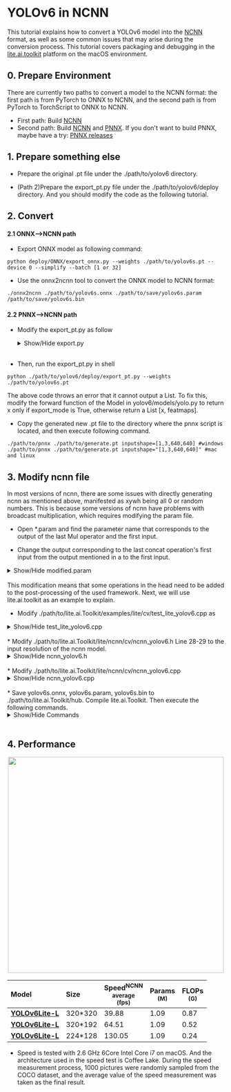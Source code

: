 # YOLOv6 in NCNN

This tutorial explains how to convert a YOLOv6 model into the [NCNN](https://github.com/Tencent/ncnn) format, as well as some common issues that may arise during the conversion process. This tutorial covers packaging and debugging in the [lite.ai.toolkit](https://github.com/DefTruth/lite.ai.toolkit) platform on the macOS environment.

## 0. Prepare Environment

There are currently two paths to convert a model to the NCNN format: the first path is from PyTorch to ONNX to NCNN, and the second path is from PyTorch to TorchScript to ONNX to NCNN.

- First path: Build [NCNN](https://github.com/Tencent/ncnn)
- Second path: Build [NCNN](https://github.com/Tencent/ncnn) and [PNNX](https://github.com/Tencent/ncnn/tree/master/tools/pnnx). If you don't want to build PNNX, maybe have a try: [PNNX releases](https://github.com/pnnx/pnnx/releases)

## 1. Prepare something else

- Prepare the original .pt file under the ./path/to/yolov6 directory.

- (Path 2)Prepare the export_pt.py file under the ./path/to/yolov6/deploy directory. And you should modify the code as the following tutorial.

## 2. Convert

#### 2.1 ONNX-->NCNN path

- Export ONNX model as following command:

```shell
python deploy/ONNX/export_onnx.py --weights ./path/to/yolov6s.pt --device 0 --simplify --batch [1 or 32]
```

- Use the onnx2ncnn tool to convert the ONNX model to NCNN format:

```shell
./onnx2ncnn ./path/to/yolov6s.onnx ./path/to/save/yolov6s.param /path/to/save/yolov6s.bin
```

#### 2.2 PNNX-->NCNN path

- Modify the export_pt.py as follow
  <details>
      <summary>Show/Hide export.py</summary>

      #!/usr/bin/env python3
      # -*- coding:utf-8 -*-
      import argparse
      import sys
      import os
      import torch
      import torch.nn as nn

      ROOT = os.getcwd()
      if str(ROOT) not in sys.path:
          sys.path.append(str(ROOT))

      from yolov6.models.yolo import *
      from yolov6.models.effidehead import Detect
      from yolov6.layers.common import *
      from yolov6.utils.events import LOGGER
      from yolov6.utils.checkpoint import load_checkpoint

      if __name__ == '__main__':
          parser = argparse.ArgumentParser()
          parser.add_argument('--weights', type=str, default='./yolov6s.pt', help='weights path')
          parser.add_argument('--half', action='store_true', help='FP16 half-precision export')
          parser.add_argument('--device', default='cpu', help='cuda device, i.e. 0 or 0,1,2,3 or cpu')
          parser.add_argument('--inplace', action='store_true', help='set Detect() inplace=True')
          args = parser.parse_args()
          print(args)

          cuda = args.device != 'cpu' and torch.cuda.is_available()
          device = torch.device(f'cuda:{args.device}' if cuda else 'cpu')
          assert not (device.type == 'cpu' and args.half), '--half only compatible with GPU export, i.e. use --device 0'
          model = load_checkpoint(args.weights, map_location=device, inplace=True, fuse=True)  # load FP32 model
          for layer in model.modules():
              if isinstance(layer, RepVGGBlock):
                  layer.switch_to_deploy()

          if args.half:
              model = model.half()
          model.eval()
          for k, m in model.named_modules():
              if isinstance(m, Conv):
                  if isinstance(m.act, nn.SiLU):
                      m.act = SiLU()
              elif isinstance(m, Detect):
                  m.inplace = args.inplace

          x = torch.rand(1, 3, 512, 512)
          mod = torch.jit.trace(model, x)
          mod.save("your_filename.pt")

  </details>
  <br>

- Then, run the export_pt.py in shell

```shell
python ./path/to/yolov6/deploy/export_pt.py --weights ./path/to/yolov6s.pt
```

The above code throws an error that it cannot output a List. To fix this, modify the forward function of the Model in yolov6/models/yolo.py to return x only if export_mode is True, otherwise return a List [x, featmaps].

- Copy the generated new .pt file to the directory where the pnnx script is located, and then execute following command.

```shell
./path/to/pnnx ./path/to/generate.pt inputshape=[1,3,640,640] #windows
./path/to/pnnx ./path/to/generate.pt inputshape="[1,3,640,640]" #mac and linux
```

## 3. Modify ncnn file

In most versions of ncnn, there are some issues with directly generating ncnn as mentioned above, manifested as xywh being all 0 or random numbers. This is because some versions of ncnn have problems with broadcast multiplication, which requires modifying the param file.

- Open \*.param and find the parameter name that corresponds to the output of the last Mul operator and the first input.

- Change the output corresponding to the last concat operation's first input from the output mentioned in a to the first input.

<details>
    <summary>Show/Hide modified.param</summary>

    #The parameter names corresponding to the output of step a and the first input are 182 (output) and 180 (first input) on line 162.
    #The specific operation of step b is to change 182 to 180 in line 165.
    7767517
    163 186
    Input                    in0                      0 1 in0
    Convolution              convrelu_0               1 1 in0 1 0=16 1=3 11=3 12=1 13=2 14=1 2=1 3=2 4=1 5=1 6=432 9=1
    Convolution              convrelu_1               1 1 1 2 0=32 1=3 11=3 12=1 13=2 14=1 2=1 3=2 4=1 5=1 6=4608 9=1
    Convolution              convrelu_2               1 1 2 3 0=32 1=3 11=3 12=1 13=1 14=1 2=1 3=1 4=1 5=1 6=9216 9=1
    Convolution              convrelu_3               1 1 3 4 0=32 1=3 11=3 12=1 13=1 14=1 2=1 3=1 4=1 5=1 6=9216 9=1
    Split                    splitncnn_0              1 2 4 5 6
    Convolution              convrelu_4               1 1 6 7 0=64 1=3 11=3 12=1 13=2 14=1 2=1 3=2 4=1 5=1 6=18432 9=1
    Convolution              convrelu_5               1 1 7 8 0=64 1=3 11=3 12=1 13=1 14=1 2=1 3=1 4=1 5=1 6=36864 9=1
    Convolution              convrelu_6               1 1 8 9 0=64 1=3 11=3 12=1 13=1 14=1 2=1 3=1 4=1 5=1 6=36864 9=1
    Convolution              convrelu_7               1 1 9 10 0=64 1=3 11=3 12=1 13=1 14=1 2=1 3=1 4=1 5=1 6=36864 9=1
    Convolution              convrelu_8               1 1 10 11 0=64 1=3 11=3 12=1 13=1 14=1 2=1 3=1 4=1 5=1 6=36864 9=1
    Split                    splitncnn_1              1 3 11 12 13 14
    Convolution              convrelu_9               1 1 14 15 0=128 1=3 11=3 12=1 13=2 14=1 2=1 3=2 4=1 5=1 6=73728 9=1
    Convolution              convrelu_10              1 1 15 16 0=128 1=3 11=3 12=1 13=1 14=1 2=1 3=1 4=1 5=1 6=147456 9=1
    Convolution              convrelu_11              1 1 16 17 0=128 1=3 11=3 12=1 13=1 14=1 2=1 3=1 4=1 5=1 6=147456 9=1
    Convolution              convrelu_12              1 1 17 18 0=128 1=3 11=3 12=1 13=1 14=1 2=1 3=1 4=1 5=1 6=147456 9=1
    Convolution              convrelu_13              1 1 18 19 0=128 1=3 11=3 12=1 13=1 14=1 2=1 3=1 4=1 5=1 6=147456 9=1
    Convolution              convrelu_14              1 1 19 20 0=128 1=3 11=3 12=1 13=1 14=1 2=1 3=1 4=1 5=1 6=147456 9=1
    Convolution              convrelu_15              1 1 20 21 0=128 1=3 11=3 12=1 13=1 14=1 2=1 3=1 4=1 5=1 6=147456 9=1
    Split                    splitncnn_2              1 3 21 22 23 24
    Convolution              convrelu_16              1 1 24 25 0=192 1=3 11=3 12=1 13=2 14=1 2=1 3=2 4=1 5=1 6=221184 9=1
    Convolution              convrelu_17              1 1 25 26 0=192 1=3 11=3 12=1 13=1 14=1 2=1 3=1 4=1 5=1 6=331776 9=1
    Convolution              convrelu_18              1 1 26 27 0=192 1=3 11=3 12=1 13=1 14=1 2=1 3=1 4=1 5=1 6=331776 9=1
    Split                    splitncnn_3              1 2 27 28 29
    Convolution              convrelu_19              1 1 29 30 0=256 1=3 11=3 12=1 13=2 14=1 2=1 3=2 4=1 5=1 6=442368 9=1
    Convolution              convrelu_20              1 1 30 31 0=256 1=3 11=3 12=1 13=1 14=1 2=1 3=1 4=1 5=1 6=589824 9=1
    Convolution              convrelu_21              1 1 31 32 0=256 1=3 11=3 12=1 13=1 14=1 2=1 3=1 4=1 5=1 6=589824 9=1
    Split                    splitncnn_4              1 2 32 33 34
    Convolution              convrelu_22              1 1 34 35 0=128 1=1 11=1 12=1 13=1 14=0 2=1 3=1 4=0 5=1 6=32768 9=1
    Convolution              convrelu_23              1 1 35 36 0=128 1=3 11=3 12=1 13=1 14=1 2=1 3=1 4=1 5=1 6=147456 9=1
    Convolution              convrelu_24              1 1 36 37 0=128 1=1 11=1 12=1 13=1 14=0 2=1 3=1 4=0 5=1 6=16384 9=1
    Split                    splitncnn_5              1 2 37 38 39
    Pooling                  maxpool2d_110            1 1 39 40 0=0 1=5 11=5 12=1 13=2 2=1 3=2 5=1
    Split                    splitncnn_6              1 2 40 41 42
    Pooling                  maxpool2d_111            1 1 42 43 0=0 1=5 11=5 12=1 13=2 2=1 3=2 5=1
    Split                    splitncnn_7              1 2 43 44 45
    Pooling                  maxpool2d_112            1 1 45 46 0=0 1=5 11=5 12=1 13=2 2=1 3=2 5=1
    Concat                   cat_0                    4 1 38 41 44 46 47 0=0
    Convolution              convrelu_27              1 1 33 48 0=128 1=1 11=1 12=1 13=1 14=0 2=1 3=1 4=0 5=1 6=32768 9=1
    Convolution              convrelu_25              1 1 47 49 0=128 1=1 11=1 12=1 13=1 14=0 2=1 3=1 4=0 5=1 6=65536 9=1
    Convolution              convrelu_26              1 1 49 50 0=128 1=3 11=3 12=1 13=1 14=1 2=1 3=1 4=1 5=1 6=147456 9=1
    Concat                   cat_1                    2 1 48 50 51 0=0
    Convolution              convrelu_28              1 1 51 52 0=256 1=1 11=1 12=1 13=1 14=0 2=1 3=1 4=0 5=1 6=65536 9=1
    Convolution              convrelu_30              1 1 52 53 0=128 1=1 11=1 12=1 13=1 14=0 2=1 3=1 4=0 5=1 6=32768 9=1
    Split                    splitncnn_8              1 2 53 54 55
    Deconvolution            deconv_107               1 1 55 56 0=128 1=2 11=2 12=1 13=2 14=0 18=0 19=0 2=1 3=2 4=0 5=1 6=65536
    Convolution              convrelu_32              1 1 28 57 0=128 1=1 11=1 12=1 13=1 14=0 2=1 3=1 4=0 5=1 6=24576 9=1
    Convolution              convrelu_29              1 1 23 58 0=128 1=1 11=1 12=1 13=1 14=0 2=1 3=1 4=0 5=1 6=16384 9=1
    Convolution              convrelu_31              1 1 58 59 0=128 1=3 11=3 12=1 13=2 14=1 2=1 3=2 4=1 5=1 6=147456 9=1
    Concat                   cat_2                    3 1 56 57 59 60 0=0
    Convolution              convrelu_33              1 1 60 61 0=128 1=1 11=1 12=1 13=1 14=0 2=1 3=1 4=0 5=1 6=49152 9=1
    Convolution              convrelu_34              1 1 61 62 0=128 1=3 11=3 12=1 13=1 14=1 2=1 3=1 4=1 5=1 6=147456 9=1
    Convolution              convrelu_35              1 1 62 63 0=128 1=3 11=3 12=1 13=1 14=1 2=1 3=1 4=1 5=1 6=147456 9=1
    Convolution              convrelu_36              1 1 63 64 0=128 1=3 11=3 12=1 13=1 14=1 2=1 3=1 4=1 5=1 6=147456 9=1
    Convolution              convrelu_37              1 1 64 65 0=128 1=3 11=3 12=1 13=1 14=1 2=1 3=1 4=1 5=1 6=147456 9=1
    Convolution              convrelu_39              1 1 65 66 0=64 1=1 11=1 12=1 13=1 14=0 2=1 3=1 4=0 5=1 6=8192 9=1
    Split                    splitncnn_9              1 2 66 67 68
    Deconvolution            deconv_108               1 1 68 69 0=64 1=2 11=2 12=1 13=2 14=0 18=0 19=0 2=1 3=2 4=0 5=1 6=16384
    Convolution              convrelu_41              1 1 22 70 0=64 1=1 11=1 12=1 13=1 14=0 2=1 3=1 4=0 5=1 6=8192 9=1
    Convolution              convrelu_38              1 1 13 71 0=64 1=1 11=1 12=1 13=1 14=0 2=1 3=1 4=0 5=1 6=4096 9=1
    Convolution              convrelu_40              1 1 71 72 0=64 1=3 11=3 12=1 13=2 14=1 2=1 3=2 4=1 5=1 6=36864 9=1
    Concat                   cat_3                    3 1 69 70 72 73 0=0
    Convolution              convrelu_42              1 1 73 74 0=64 1=1 11=1 12=1 13=1 14=0 2=1 3=1 4=0 5=1 6=12288 9=1
    Convolution              convrelu_43              1 1 74 75 0=64 1=3 11=3 12=1 13=1 14=1 2=1 3=1 4=1 5=1 6=36864 9=1
    Convolution              convrelu_44              1 1 75 76 0=64 1=3 11=3 12=1 13=1 14=1 2=1 3=1 4=1 5=1 6=36864 9=1
    Convolution              convrelu_45              1 1 76 77 0=64 1=3 11=3 12=1 13=1 14=1 2=1 3=1 4=1 5=1 6=36864 9=1
    Convolution              convrelu_46              1 1 77 78 0=64 1=3 11=3 12=1 13=1 14=1 2=1 3=1 4=1 5=1 6=36864 9=1
    Convolution              convrelu_48              1 1 78 79 0=32 1=1 11=1 12=1 13=1 14=0 2=1 3=1 4=0 5=1 6=2048 9=1
    Split                    splitncnn_10             1 2 79 80 81
    Deconvolution            deconv_109               1 1 81 82 0=32 1=2 11=2 12=1 13=2 14=0 18=0 19=0 2=1 3=2 4=0 5=1 6=4096
    Convolution              convrelu_50              1 1 12 83 0=32 1=1 11=1 12=1 13=1 14=0 2=1 3=1 4=0 5=1 6=2048 9=1
    Convolution              convrelu_47              1 1 5 84 0=32 1=1 11=1 12=1 13=1 14=0 2=1 3=1 4=0 5=1 6=1024 9=1
    Convolution              convrelu_49              1 1 84 85 0=32 1=3 11=3 12=1 13=2 14=1 2=1 3=2 4=1 5=1 6=9216 9=1
    Concat                   cat_4                    3 1 82 83 85 86 0=0
    Convolution              convrelu_51              1 1 86 87 0=32 1=1 11=1 12=1 13=1 14=0 2=1 3=1 4=0 5=1 6=3072 9=1
    Convolution              convrelu_52              1 1 87 88 0=32 1=3 11=3 12=1 13=1 14=1 2=1 3=1 4=1 5=1 6=9216 9=1
    Convolution              convrelu_53              1 1 88 89 0=32 1=3 11=3 12=1 13=1 14=1 2=1 3=1 4=1 5=1 6=9216 9=1
    Convolution              convrelu_54              1 1 89 90 0=32 1=3 11=3 12=1 13=1 14=1 2=1 3=1 4=1 5=1 6=9216 9=1
    Convolution              convrelu_55              1 1 90 91 0=32 1=3 11=3 12=1 13=1 14=1 2=1 3=1 4=1 5=1 6=9216 9=1
    Split                    splitncnn_11             1 2 91 92 93
    Convolution              convrelu_56              1 1 93 94 0=32 1=3 11=3 12=1 13=2 14=1 2=1 3=2 4=1 5=1 6=9216 9=1
    Concat                   cat_5                    2 1 94 80 95 0=0
    Convolution              convrelu_57              1 1 95 96 0=64 1=3 11=3 12=1 13=1 14=1 2=1 3=1 4=1 5=1 6=36864 9=1
    Convolution              convrelu_58              1 1 96 97 0=64 1=3 11=3 12=1 13=1 14=1 2=1 3=1 4=1 5=1 6=36864 9=1
    Convolution              convrelu_59              1 1 97 98 0=64 1=3 11=3 12=1 13=1 14=1 2=1 3=1 4=1 5=1 6=36864 9=1
    Convolution              convrelu_60              1 1 98 99 0=64 1=3 11=3 12=1 13=1 14=1 2=1 3=1 4=1 5=1 6=36864 9=1
    Split                    splitncnn_12             1 2 99 100 101
    Convolution              convrelu_61              1 1 101 102 0=64 1=3 11=3 12=1 13=2 14=1 2=1 3=2 4=1 5=1 6=36864 9=1
    Concat                   cat_6                    2 1 102 67 103 0=0
    Convolution              convrelu_62              1 1 103 104 0=128 1=3 11=3 12=1 13=1 14=1 2=1 3=1 4=1 5=1 6=147456 9=1
    Convolution              convrelu_63              1 1 104 105 0=128 1=3 11=3 12=1 13=1 14=1 2=1 3=1 4=1 5=1 6=147456 9=1
    Convolution              convrelu_64              1 1 105 106 0=128 1=3 11=3 12=1 13=1 14=1 2=1 3=1 4=1 5=1 6=147456 9=1
    Convolution              convrelu_65              1 1 106 107 0=128 1=3 11=3 12=1 13=1 14=1 2=1 3=1 4=1 5=1 6=147456 9=1
    Split                    splitncnn_13             1 2 107 108 109
    Convolution              convrelu_66              1 1 109 110 0=128 1=3 11=3 12=1 13=2 14=1 2=1 3=2 4=1 5=1 6=147456 9=1
    Concat                   cat_7                    2 1 110 54 111 0=0
    Convolution              conv_87                  1 1 92 112 0=32 1=1 11=1 12=1 13=1 14=0 2=1 3=1 4=0 5=1 6=1024
    Swish                    silu_4                   1 1 112 113
    Split                    splitncnn_14             1 2 113 114 115
    Convolution              conv_88                  1 1 115 116 0=32 1=3 11=3 12=1 13=1 14=1 2=1 3=1 4=1 5=1 6=9216
    Swish                    silu_5                   1 1 116 117
    Convolution              conv_90                  1 1 114 118 0=32 1=3 11=3 12=1 13=1 14=1 2=1 3=1 4=1 5=1 6=9216
    Swish                    silu_6                   1 1 118 119
    Convolution              conv_92                  1 1 100 120 0=64 1=1 11=1 12=1 13=1 14=0 2=1 3=1 4=0 5=1 6=4096
    Swish                    silu_7                   1 1 120 121
    Split                    splitncnn_15             1 2 121 122 123
    Convolution              conv_93                  1 1 123 124 0=64 1=3 11=3 12=1 13=1 14=1 2=1 3=1 4=1 5=1 6=36864
    Swish                    silu_8                   1 1 124 125
    Convolution              conv_95                  1 1 122 126 0=64 1=3 11=3 12=1 13=1 14=1 2=1 3=1 4=1 5=1 6=36864
    Swish                    silu_9                   1 1 126 127
    Convolution              conv_97                  1 1 108 128 0=128 1=1 11=1 12=1 13=1 14=0 2=1 3=1 4=0 5=1 6=16384
    Swish                    silu_10                  1 1 128 129
    Split                    splitncnn_16             1 2 129 130 131
    Convolution              conv_98                  1 1 131 132 0=128 1=3 11=3 12=1 13=1 14=1 2=1 3=1 4=1 5=1 6=147456
    Swish                    silu_11                  1 1 132 133
    Convolution              conv_100                 1 1 130 134 0=128 1=3 11=3 12=1 13=1 14=1 2=1 3=1 4=1 5=1 6=147456
    Swish                    silu_12                  1 1 134 135
    Convolution              convrelu_67              1 1 111 136 0=256 1=3 11=3 12=1 13=1 14=1 2=1 3=1 4=1 5=1 6=589824 9=1
    Convolution              convrelu_68              1 1 136 137 0=256 1=3 11=3 12=1 13=1 14=1 2=1 3=1 4=1 5=1 6=589824 9=1
    Convolution              convrelu_69              1 1 137 138 0=256 1=3 11=3 12=1 13=1 14=1 2=1 3=1 4=1 5=1 6=589824 9=1
    Convolution              convrelu_70              1 1 138 139 0=256 1=3 11=3 12=1 13=1 14=1 2=1 3=1 4=1 5=1 6=589824 9=1
    Convolution              conv_102                 1 1 139 140 0=256 1=1 11=1 12=1 13=1 14=0 2=1 3=1 4=0 5=1 6=65536
    Swish                    silu_13                  1 1 140 141
    Split                    splitncnn_17             1 2 141 142 143
    Convolution              conv_103                 1 1 143 144 0=256 1=3 11=3 12=1 13=1 14=1 2=1 3=1 4=1 5=1 6=589824
    Swish                    silu_14                  1 1 144 145
    Convolution              conv_105                 1 1 142 146 0=256 1=3 11=3 12=1 13=1 14=1 2=1 3=1 4=1 5=1 6=589824
    Swish                    silu_15                  1 1 146 147
    Convolution              convsigmoid_74           1 1 117 148 0=80 1=1 11=1 12=1 13=1 14=0 2=1 3=1 4=0 5=1 6=2560 9=4
    Reshape                  reshape_187              1 1 148 149 0=4096 1=80
    Convolution              convsigmoid_73           1 1 125 150 0=80 1=1 11=1 12=1 13=1 14=0 2=1 3=1 4=0 5=1 6=5120 9=4
    Reshape                  reshape_186              1 1 150 151 0=1024 1=80
    Convolution              convsigmoid_72           1 1 133 152 0=80 1=1 11=1 12=1 13=1 14=0 2=1 3=1 4=0 5=1 6=10240 9=4
    Reshape                  reshape_185              1 1 152 153 0=256 1=80
    Convolution              convsigmoid_71           1 1 145 154 0=80 1=1 11=1 12=1 13=1 14=0 2=1 3=1 4=0 5=1 6=20480 9=4
    Reshape                  reshape_184              1 1 154 155 0=64 1=80
    Concat                   cat_8                    4 1 149 151 153 155 156 0=1
    Convolution              conv_106                 1 1 147 157 0=4 1=1 11=1 12=1 13=1 14=0 2=1 3=1 4=0 5=1 6=1024
    Convolution              conv_101                 1 1 135 158 0=4 1=1 11=1 12=1 13=1 14=0 2=1 3=1 4=0 5=1 6=512
    Convolution              conv_96                  1 1 127 159 0=4 1=1 11=1 12=1 13=1 14=0 2=1 3=1 4=0 5=1 6=256
    Convolution              conv_91                  1 1 119 160 0=4 1=1 11=1 12=1 13=1 14=0 2=1 3=1 4=0 5=1 6=128
    Reshape                  reshape_191              1 1 160 161 0=4096 1=4
    Reshape                  reshape_190              1 1 159 162 0=1024 1=4
    Reshape                  reshape_189              1 1 158 163 0=256 1=4
    Reshape                  reshape_188              1 1 157 164 0=64 1=4
    Concat                   cat_9                    4 1 161 162 163 164 165 0=1
    Permute                  permute_192              1 1 165 166 0=1
    Slice                    split_0                  1 2 166 167 168 -23300=2,2,-233 1=1
    MemoryData               pnnx_fold_anchor_points.1 0 1 169 0=2 1=5440
    MemoryData               pnnx_fold_anchor_points.1_1 0 1 170 0=2 1=5440
    BinaryOp                 sub_0                    2 1 169 167 171 0=1
    Split                    splitncnn_18             1 2 171 172 173
    BinaryOp                 add_1                    2 1 170 168 174 0=0
    Split                    splitncnn_19             1 2 174 175 176
    BinaryOp                 add_2                    2 1 172 175 177 0=0
    BinaryOp                 div_3                    1 1 177 178 0=3 1=1 2=2.000000e+00
    BinaryOp                 sub_4                    2 1 176 173 179 0=1
    Concat                   cat_10                   2 1 178 179 180 0=1
    MemoryData               pnnx_fold_stride_tensor.1 0 1 181 0=1 1=5440
    BinaryOp                 mul_5                    2 1 180 181 182 0=2
    MemoryData               pnnx_fold_925            0 1 183 0=1 1=5440
    Permute                  permute_193              1 1 156 184 0=1
    Concat                   cat_11                   3 1 180 183 184 out0 0=1
    #origin : Concat                   cat_11                   3 1 182 183 184 out0 0=1

</details>
<br>
This modification means that some operations in the head need to be added to the post-processing of the used framework. Next, we will use lite.ai.toolkit as an example to explain.

- Modify ./path/to/lite.ai.Toolkit/examples/lite/cv/test_lite_yolov6.cpp as

<details>
    <summary>Show/Hide test_lite_yolov6.cpp</summary>
    //
    // Created by DefTruth on 2022/6/25.
    //

    #include "lite/lite.h"

    static void test_onnxruntime(std::string onnx)//保留onnx对比下效果，如果要更换onnx模型需更改onnx对应的头文件与代码
    {
    #ifdef ENABLE_ONNXRUNTIME
    std::string onnx_path = "../../../hub/onnx/cv/" + onnx;
    std::string test_img_path = "../../../examples/lite/resources/test_lite_yolov5_2.jpg";//切换为测试图片路径
    std::string save_img_path = "../../../logs/test_oxr_yolov6_1.jpg";

    // 2. Test Specific Engine ONNXRuntime
    lite::onnxruntime::cv::detection::YOLOv6 *yolov6 =
        new lite::onnxruntime::cv::detection::YOLOv6(onnx_path);

    std::vector<lite::types::Boxf> detected_boxes;
    cv::Mat img_bgr = cv::imread(test_img_path);
    yolov6->detect(img_bgr, detected_boxes, 0.5);

    lite::utils::draw_boxes_inplace(img_bgr, detected_boxes);

    cv::imwrite(save_img_path, img_bgr);

    std::cout << "ONNXRuntime Version Detected Boxes Num: " << detected_boxes.size() << std::endl;

    delete yolov6;
    #endif
    }

    static void test_ncnn(std::string ncnn_param, std::string ncnn_bin)
    {
    #ifdef ENABLE_NCNN
    std::string param_path = "../../../hub/ncnn/cv/" + ncnn_param;
    std::string bin_path = "../../../hub/ncnn/cv/" + ncnn_bin;
    std::string test_img_path = "../../../examples/lite/resources/test_lite_yolov5_2.jpg"; //切换为测试图片路径
    std::string save_img_path = "../../../logs/test_ncnn_yolov6_2.jpg";

    // 4. Test Specific Engine NCNN
    lite::ncnn::cv::detection::YOLOv6 *yolov6 =
        new lite::ncnn::cv::detection::YOLOv6(param_path, bin_path);

    std::vector<lite::types::Boxf> detected_boxes;
    cv::Mat img_bgr = cv::imread(test_img_path);
    yolov6->detect(img_bgr, detected_boxes);

    lite::utils::draw_boxes_inplace(img_bgr, detected_boxes);

    cv::imwrite(save_img_path, img_bgr);

    std::cout << "NCNN Version Detected Boxes Num: " << detected_boxes.size() << std::endl;

    delete yolov6;
    #endif
    }

    static void test_lite(std::string onnx, std::string ncnn_param, std::string ncnn_bin)
    {
    test_onnxruntime(onnx);
    test_ncnn(ncnn_param, ncnn_bin);
    }

    int main(__unused int argc, __unused char *argv[])
    {
    std::string onnx = argv[1];
    std::string ncnn_param = argv[2];
    std::string ncnn_bin = argv[3];
    test_lite(onnx, ncnn_param, ncnn_bin);
    return 0;
    }

</details>
<br>
* Modify ./path/to/lite.ai.Toolkit/lite/ncnn/cv/ncnn_yolov6.h Line 28-29 to the input resolution of the ncnn model.

<details>
    <summary>Show/Hide ncnn_yolov6.h</summary>

    //
    // Created by DefTruth on 2022/6/25.
    //

    #ifndef LITE_AI_TOOLKIT_NCNN_CV_NCNN_YOLOV6_H
    #define LITE_AI_TOOLKIT_NCNN_CV_NCNN_YOLOV6_H

    #include "lite/ncnn/core/ncnn_core.h"

    namespace ncnncv
    {
    class LITE_EXPORTS NCNNYOLOv6
    {
    private:
        ncnn::Net *net = nullptr;
        const char *log_id = nullptr;
        const char *param_path = nullptr;
        const char *bin_path = nullptr;
        std::vector<const char *> input_names;
        std::vector<const char *> output_names;
        std::vector<int> input_indexes;
        std::vector<int> output_indexes;

    public:
        explicit NCNNYOLOv6(const std::string &_param_path,
                            const std::string &_bin_path,
                            unsigned int _num_threads = 1,
                            int _input_height = 512,
                            int _input_width = 512); //
        ~NCNNYOLOv6();

    private:
        // nested classes
        typedef struct GridAndStride
        {
        int grid0;
        int grid1;
        int stride;
        } YOLOv6Anchor;

        typedef struct
        {
        float r;
        int dw;
        int dh;
        int new_unpad_w;
        int new_unpad_h;
        bool flag;
        } YOLOv6ScaleParams;

    private:
        const unsigned int num_threads; // initialize at runtime.
        const int input_height; // 640/320
        const int input_width; // 640/320

        const char *class_names[80] = {
            "person", "bicycle", "car", "motorcycle", "airplane", "bus", "train", "truck", "boat", "traffic light",
            "fire hydrant", "stop sign", "parking meter", "bench", "bird", "cat", "dog", "horse", "sheep", "cow",
            "elephant", "bear", "zebra", "giraffe", "backpack", "umbrella", "handbag", "tie", "suitcase", "frisbee",
            "skis", "snowboard", "sports ball", "kite", "baseball bat", "baseball glove", "skateboard", "surfboard",
            "tennis racket", "bottle", "wine glass", "cup", "fork", "knife", "spoon", "bowl", "banana", "apple",
            "sandwich", "orange", "broccoli", "carrot", "hot dog", "pizza", "donut", "cake", "chair", "couch",
            "potted plant", "bed", "dining table", "toilet", "tv", "laptop", "mouse", "remote", "keyboard",
            "cell phone", "microwave", "oven", "toaster", "sink", "refrigerator", "book", "clock", "vase",
            "scissors", "teddy bear", "hair drier", "toothbrush"
        };
        enum NMS
        {
        HARD = 0, BLEND = 1, OFFSET = 2
        };
        const float mean_vals[3] = {0.f, 0.f, 0.f}; // RGB
        const float norm_vals[3] = {1.0 / 255.f, 1.0 / 255.f, 1.0 / 255.f};
        static constexpr const unsigned int max_nms = 30000;

    protected:
        NCNNYOLOv6(const NCNNYOLOv6 &) = delete; //
        NCNNYOLOv6(NCNNYOLOv6 &&) = delete; //
        NCNNYOLOv6 &operator=(const NCNNYOLOv6 &) = delete; //
        NCNNYOLOv6 &operator=(NCNNYOLOv6 &&) = delete; //

    private:
        void print_debug_string();

        void transform(const cv::Mat &mat_rs, ncnn::Mat &in);

        void resize_unscale(const cv::Mat &mat,
                            cv::Mat &mat_rs,
                            int target_height,
                            int target_width,
                            YOLOv6ScaleParams &scale_params);

        void generate_anchors(const int target_height,
                            const int target_width,
                            std::vector<int> &strides,
                            std::vector<YOLOv6Anchor> &anchors);

        void generate_bboxes(const YOLOv6ScaleParams &scale_params,
                            std::vector<types::Boxf> &bbox_collection,
                            ncnn::Extractor &extractor,
                            float score_threshold, int img_height,
                            int img_width); // rescale & exclude

        void nms(std::vector<types::Boxf> &input, std::vector<types::Boxf> &output,
                float iou_threshold, unsigned int topk, unsigned int nms_type);

    public:
        void detect(const cv::Mat &mat, std::vector<types::Boxf> &detected_boxes,
                    float score_threshold = 0.5f, float iou_threshold = 0.45f,
                    unsigned int topk = 100, unsigned int nms_type = NMS::OFFSET);
    };
    }

    #endif //LITE_AI_TOOLKIT_NCNN_CV_NCNN_YOLOV6_H

</details>
<br>
* Modify ./path/to/lite.ai.Toolkit/lite/ncnn/cv/ncnn_yolov6.cpp

<details>
    <summary>Show/Hide ncnn_yolov6.cpp</summary>

    //
    // Created by DefTruth on 2022/6/25.
    //

    #include "ncnn_yolov6.h"
    #include "lite/utils.h"

    using ncnncv::NCNNYOLOv6;


    NCNNYOLOv6::NCNNYOLOv6(const std::string &_param_path,
                        const std::string &_bin_path,
                        unsigned int _num_threads,
                        int _input_height,
                        int _input_width) :
        log_id(_param_path.data()), param_path(_param_path.data()),
        bin_path(_bin_path.data()), num_threads(_num_threads),
        input_height(_input_height), input_width(_input_width)
    {
    net = new ncnn::Net();
    // init net, change this setting for better performance.
    net->opt.use_fp16_arithmetic = false;
    net->opt.use_vulkan_compute = false; // default
    // setup Focus in yolov5
    // net->register_custom_layer("YoloV5Focus", YoloV5Focus_layer_creator);
    net->load_param(param_path);
    net->load_model(bin_path);
    #ifdef LITENCNN_DEBUG
    this->print_debug_string();
    #endif
    }

    NCNNYOLOv6::~NCNNYOLOv6()
    {
    if (net) delete net;
    net = nullptr;
    }

    void NCNNYOLOv6::transform(const cv::Mat &mat_rs, ncnn::Mat &in)
    {
    // BGR NHWC -> RGB NCHW
    in = ncnn::Mat::from_pixels(mat_rs.data, ncnn::Mat::PIXEL_BGR2RGB, input_width, input_height);
    in.substract_mean_normalize(mean_vals, norm_vals);
    }

    // letterbox
    void NCNNYOLOv6::resize_unscale(const cv::Mat &mat, cv::Mat &mat_rs,
                                    int target_height, int target_width,
                                    YOLOv6ScaleParams &scale_params)
    {
    if (mat.empty()) return;
    int img_height = static_cast<int>(mat.rows);
    int img_width = static_cast<int>(mat.cols);

    mat_rs = cv::Mat(target_height, target_width, CV_8UC3,
                    cv::Scalar(114, 114, 114));
    // scale ratio (new / old) new_shape(h,w)
    float w_r = (float) target_width / (float) img_width;
    float h_r = (float) target_height / (float) img_height;
    float r = std::min(w_r, h_r);
    // compute padding
    int new_unpad_w = static_cast<int>((float) img_width * r); // floor
    int new_unpad_h = static_cast<int>((float) img_height * r); // floor
    int pad_w = target_width - new_unpad_w; // >=0
    int pad_h = target_height - new_unpad_h; // >=0

    int dw = pad_w / 2;
    int dh = pad_h / 2;

    // resize with unscaling
    cv::Mat new_unpad_mat;
    // cv::Mat new_unpad_mat = mat.clone(); // may not need clone.
    cv::resize(mat, new_unpad_mat, cv::Size(new_unpad_w, new_unpad_h));
    new_unpad_mat.copyTo(mat_rs(cv::Rect(dw, dh, new_unpad_w, new_unpad_h)));

    // record scale params.
    scale_params.r = r;
    scale_params.dw = dw;
    scale_params.dh = dh;
    scale_params.new_unpad_w = new_unpad_w;
    scale_params.new_unpad_h = new_unpad_h;
    scale_params.flag = true;
    }

    void NCNNYOLOv6::detect(const cv::Mat &mat, std::vector<types::Boxf> &detected_boxes,
                            float score_threshold, float iou_threshold,
                            unsigned int topk, unsigned int nms_type)
    {
    if (mat.empty()) return;
    int img_height = static_cast<int>(mat.rows);
    int img_width = static_cast<int>(mat.cols);
    // resize & unscale
    cv::Mat mat_rs;
    YOLOv6ScaleParams scale_params;
    this->resize_unscale(mat, mat_rs, input_height, input_width, scale_params);

    // 1. make input tensor
    ncnn::Mat input;
    this->transform(mat_rs, input);
    // 2. inference & extract
    auto extractor = net->create_extractor();
    extractor.set_light_mode(false);  // default
    extractor.set_num_threads(num_threads);
    extractor.input("in0", input);
    // 3.rescale & exclude.
    std::vector<types::Boxf> bbox_collection;
    this->generate_bboxes(scale_params, bbox_collection, extractor, score_threshold, img_height, img_width);
    // 4. hard|blend|offset nms with topk.
    this->nms(bbox_collection, detected_boxes, iou_threshold, topk, nms_type);
    }

    void NCNNYOLOv6::generate_anchors(const int target_height,
                                    const int target_width,
                                    std::vector<int> &strides,
                                    std::vector<YOLOv6Anchor> &anchors)
    {
    for (auto stride: strides)
    {
        int num_grid_w = target_width / stride;
        int num_grid_h = target_height / stride;
        for (int g1 = 0; g1 < num_grid_h; ++g1)
        {
        for (int g0 = 0; g0 < num_grid_w; ++g0)
        {
            YOLOv6Anchor anchor;
            anchor.grid0 = g0;
            anchor.grid1 = g1;
            anchor.stride = stride;
            anchors.push_back(anchor);
        }
        }
    }
    }

    static inline float sigmoid(float x)
    {
    return static_cast<float>(1.f / (1.f + std::exp(-x)));
    }

    void NCNNYOLOv6::generate_bboxes(const YOLOv6ScaleParams &scale_params,
                                    std::vector<types::Boxf> &bbox_collection,
                                    ncnn::Extractor &extractor,
                                    float score_threshold, int img_height,
                                    int img_width)
    {
    ncnn::Mat outputs;
    ncnn::Mat temp;
    ncnn::Mat temp2;
    extractor.extract("out0", outputs); // (1,n=?,85=5+80=cxcy+cwch+obj_conf+cls_conf)
    extractor.extract("181", temp);
    extractor.extract("180", temp2);
    const float* ptr = temp.channel(0);
    const float* ptr2 = temp2.channel(0);

    std::cout << temp.dims << "\n";

    const unsigned int num_anchors = outputs.h;
    const unsigned int num_classes = outputs.w - 5;

    std::vector<YOLOv6Anchor> anchors;
    std::vector<int> strides = {8, 16, 32, 64}; // might have stride=64
    this->generate_anchors(input_height, input_width, strides, anchors);

    float r_ = scale_params.r;
    int dw_ = scale_params.dw;
    int dh_ = scale_params.dh;



    bbox_collection.clear();
    unsigned int count = 0;

    for (unsigned int i = 0; i < num_anchors; ++i)
    {
        const float *offset_obj_cls_ptr =
            (float *) outputs.data + (i * (num_classes + 5)); // row ptr
        float obj_conf = offset_obj_cls_ptr[4];
        if (obj_conf < score_threshold) continue; // filter first.

        float cls_conf = offset_obj_cls_ptr[5];
        unsigned int label = 0;
        for (unsigned int j = 0; j < num_classes; ++j)
        {
        float tmp_conf = offset_obj_cls_ptr[j + 5];
        if (tmp_conf > cls_conf)
        {
            cls_conf = tmp_conf;
            label = j;
        }
        } // argmax

        float conf = obj_conf * cls_conf; // cls_conf (0.,1.)
        if (conf < score_threshold) continue; // filter

        float dx = offset_obj_cls_ptr[0];
        float dy = offset_obj_cls_ptr[1];
        float dw = offset_obj_cls_ptr[2];
        float dh = offset_obj_cls_ptr[3];

        const int stride = anchors.at(i).stride;

        float cx = dx * stride;
        float cy = dy * stride;
        float w = dw * stride;
        float h = dh * stride;

        float x1 = ((cx - w / 2.f) - (float) dw_) / r_;
        float y1 = ((cy - h / 2.f) - (float) dh_) / r_;
        float x2 = ((cx + w / 2.f) - (float) dw_) / r_;
        float y2 = ((cy + h / 2.f) - (float) dh_) / r_;
        std::cout << "x: " << cx << ", y: " << cy << " | w: " << dw << ", h: "<< dh << ", config: " << class_names[label] << "\n";

        types::Boxf box;
        box.x1 = std::max(0.f, x1);
        box.y1 = std::max(0.f, y1);
        box.x2 = std::min(x2, (float) img_width - 1.f);
        box.y2 = std::min(y2, (float) img_height - 1.f);
        box.score = conf;
        box.label = label;
        box.label_text = class_names[label];
        box.flag = true;
        bbox_collection.push_back(box);

        count += 1; // limit boxes for nms.
        if (count > max_nms)
        break;
    }
    #if LITENCNN_DEBUG
    std::cout << "detected num_anchors: " << num_anchors << "\n";
    std::cout << "generate_bboxes num: " << bbox_collection.size() << "\n";
    #endif
    }

    void NCNNYOLOv6::nms(std::vector<types::Boxf> &input, std::vector<types::Boxf> &output,
                        float iou_threshold, unsigned int topk,
                        unsigned int nms_type)
    {
    if (nms_type == NMS::BLEND) lite::utils::blending_nms(input, output, iou_threshold, topk);
    else if (nms_type == NMS::OFFSET) lite::utils::offset_nms(input, output, iou_threshold, topk);
    else lite::utils::hard_nms(input, output, iou_threshold, topk);
    }


    void NCNNYOLOv6::print_debug_string()
    {
    std::cout << "LITENCNN_DEBUG LogId: " << log_id << "\n";
    input_indexes = net->input_indexes();
    output_indexes = net->output_indexes();
    #ifdef NCNN_STRING
    input_names = net->input_names();
    output_names = net->output_names();
    #endif
    std::cout << "=============== Input-Dims ==============\n";
    for (int i = 0; i < input_indexes.size(); ++i)
    {
        std::cout << "Input: ";
        auto tmp_in_blob = net->blobs().at(input_indexes.at(i));
    #ifdef NCNN_STRING
        std::cout << input_names.at(i) << ": ";
    #endif
        std::cout << "shape: c=" << tmp_in_blob.shape.c
                << " h=" << tmp_in_blob.shape.h << " w=" << tmp_in_blob.shape.w << "\n";
    }

    std::cout << "=============== Output-Dims ==============\n";
    for (int i = 0; i < output_indexes.size(); ++i)
    {
        auto tmp_out_blob = net->blobs().at(output_indexes.at(i));
        std::cout << "Output: ";
    #ifdef NCNN_STRING
        std::cout << output_names.at(i) << ": ";
    #endif
        std::cout << "shape: c=" << tmp_out_blob.shape.c
                << " h=" << tmp_out_blob.shape.h << " w=" << tmp_out_blob.shape.w << "\n";
    }
    std::cout << "========================================\n";
    }

</details>
<br>
* Save yolov6s.onnx, yolov6s.param, yolov6s.bin to ./path/to/lite.ai.Toolkit/hub. Compile lite.ai.Toolkit. Then execute the following commands.
<details>
    <summary>Show/Hide Commands</summary>

    cd ./path/to/lite.ai.Toolkit/build/lite.ai.toolkit/bin
    ./lite_yolov6 yolov6s.onnx yolov6s.param yolov6s.bin

</details>
<br>

## 4. Performance

<p align="center">
  <img src="../assets/yolov6lite_l_ncnn.jpg" align="middle" width = "500" />
</p>

| Model                                                                                         | Size     | Speed<sup>NCNN<br/>average <br/>(fps) | Params<br/><sup> (M) | FLOPs<br/><sup> (G) |
| :-------------------------------------------------------------------------------------------- | :------- | ------------------------------------- | -------------------- | ------------------- |
| [**YOLOv6Lite-L**](https://github.com/meituan/YOLOv6/releases/download/0.4.0/yolov6lite_l.pt) | 320\*320 | 39.88                                 | 1.09                 | 0.87                |
| [**YOLOv6Lite-L**](https://github.com/meituan/YOLOv6/releases/download/0.4.0/yolov6lite_l.pt) | 320\*192 | 64.51                                 | 1.09                 | 0.52                |
| [**YOLOv6Lite-L**](https://github.com/meituan/YOLOv6/releases/download/0.4.0/yolov6lite_l.pt) | 224\*128 | 130.05                                | 1.09                 | 0.24                |

- Speed is tested with 2.6 GHz 6Core Intel Core i7 on macOS. And the architecture used in the speed test is Coffee Lake. During the speed measurement process, 1000 pictures were randomly sampled from the COCO dataset, and the average value of the speed measurement was taken as the final result.
